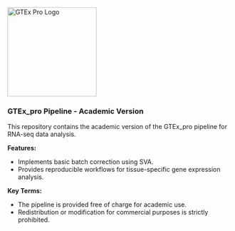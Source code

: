 <img src="https://raw.githubusercontent.com/dhana2403/GTEx_sample/main/2.png" alt="GTEx Pro Logo" width="200"/>

### GTEx_pro Pipeline - Academic Version
This repository contains the academic version of the GTEx_pro pipeline for RNA-seq data analysis.

**Features:**
- Implements basic batch correction using SVA.
- Provides reproducible workflows for tissue-specific gene expression analysis.


**Key Terms:**
- The pipeline is provided free of charge for academic use.
- Redistribution or modification for commercial purposes is strictly prohibited.



